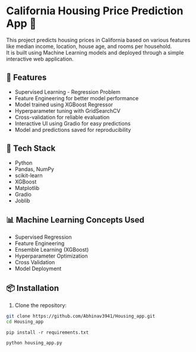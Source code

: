 # California Housing Price Prediction App 🏡

This project predicts housing prices in California based on various features like median income, location, house age, and rooms per household.  
It is built using Machine Learning models and deployed through a simple interactive web application.

## 🚀 Features
- Supervised Learning - Regression Problem
- Feature Engineering for better model performance
- Model trained using XGBoost Regressor
- Hyperparameter tuning with GridSearchCV
- Cross-validation for reliable evaluation
- Interactive UI using Gradio for easy predictions
- Model and predictions saved for reproducibility

## 🧠 Tech Stack
- Python
- Pandas, NumPy
- scikit-learn
- XGBoost
- Matplotlib
- Gradio
- Joblib

## 📊 Machine Learning Concepts Used
- Supervised Regression
- Feature Engineering
- Ensemble Learning (XGBoost)
- Hyperparameter Optimization
- Cross Validation
- Model Deployment

## 📦 Installation

1. Clone the repository:
```bash
git clone https://github.com/Abhinav3941/Housing_app.git
cd Housing_app

```
```2. instal dependencies
pip install -r requirements.txt
```
```3.Run the application:
python housing_app.py



